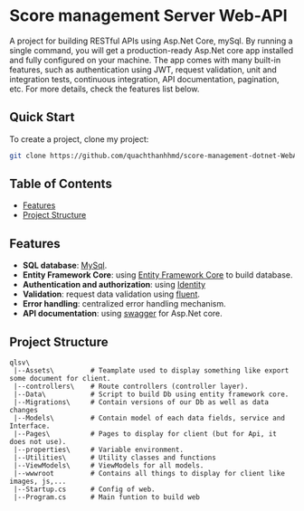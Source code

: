 # Score management Server Web-API
A project for building RESTful APIs using Asp.Net Core, mySql.
By running a single command, you will get a production-ready Asp.Net core app installed and fully configured on your machine. The app comes with many built-in features, such as authentication using JWT, request validation, unit and integration tests, continuous integration, API documentation, pagination, etc. For more details, check the features list below.

## Quick Start


To create a project, clone my project:

```bash
git clone https://github.com/quachthanhhmd/score-management-dotnet-WebAPi.git
```

## Table of Contents

- [Features](#features)
- [Project Structure](#project-structure)

## Features

- **SQL database**: [MySql](https://www.mysql.com).
- **Entity Framework Core**: using [Entity Framework Core](https://docs.microsoft.com/en-us/ef/core/) to build database.
- **Authentication and authorization**: using [Identity](https://docs.microsoft.com/en-us/aspnet/core/security/authentication/identity?view=aspnetcore-5.0&tabs=visual-studio)
- **Validation**: request data validation using [fluent](https://fluentvalidation.net/).
- **Error handling**: centralized error handling mechanism.
- **API documentation**: using [swagger](https://swagger.io/) for Asp.Net core.

## Project Structure

```
qlsv\
 |--Assets\         # Teamplate used to display something like export some document for client.
 |--controllers\    # Route controllers (controller layer).
 |--Data\           # Script to build Db using entity framework core.
 |--Migrations\     # Contain versions of our Db as well as data changes
 |--Models\         # Contain model of each data fields, service and Interface.
 |--Pages\          # Pages to display for client (but for Api, it does not use).
 |--properties\     # Variable environment.
 |--Utilities\      # Utility classes and functions
 |--ViewModels\     # ViewModels for all models.
 |--wwwroot         # Contains all things to display for client like images, js,...
 |--Startup.cs      # Config of web.
 |--Program.cs      # Main funtion to build web
```
